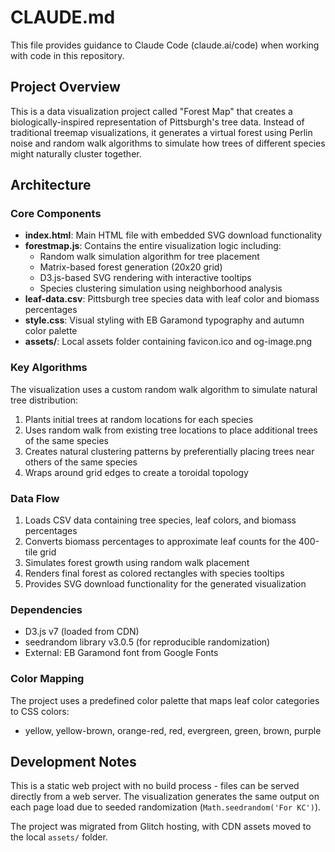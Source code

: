 # CLAUDE.md

This file provides guidance to Claude Code (claude.ai/code) when working with code in this repository.

## Project Overview

This is a data visualization project called "Forest Map" that creates a biologically-inspired representation of Pittsburgh's tree data. Instead of traditional treemap visualizations, it generates a virtual forest using Perlin noise and random walk algorithms to simulate how trees of different species might naturally cluster together.

## Architecture

### Core Components

- **index.html**: Main HTML file with embedded SVG download functionality
- **forestmap.js**: Contains the entire visualization logic including:
  - Random walk simulation algorithm for tree placement
  - Matrix-based forest generation (20x20 grid)
  - D3.js-based SVG rendering with interactive tooltips
  - Species clustering simulation using neighborhood analysis
- **leaf-data.csv**: Pittsburgh tree species data with leaf color and biomass percentages
- **style.css**: Visual styling with EB Garamond typography and autumn color palette
- **assets/**: Local assets folder containing favicon.ico and og-image.png

### Key Algorithms

The visualization uses a custom random walk algorithm to simulate natural tree distribution:
1. Plants initial trees at random locations for each species
2. Uses random walk from existing tree locations to place additional trees of the same species
3. Creates natural clustering patterns by preferentially placing trees near others of the same species
4. Wraps around grid edges to create a toroidal topology

### Data Flow

1. Loads CSV data containing tree species, leaf colors, and biomass percentages
2. Converts biomass percentages to approximate leaf counts for the 400-tile grid
3. Simulates forest growth using random walk placement
4. Renders final forest as colored rectangles with species tooltips
5. Provides SVG download functionality for the generated visualization

### Dependencies

- D3.js v7 (loaded from CDN)
- seedrandom library v3.0.5 (for reproducible randomization)
- External: EB Garamond font from Google Fonts

### Color Mapping

The project uses a predefined color palette that maps leaf color categories to CSS colors:
- yellow, yellow-brown, orange-red, red, evergreen, green, brown, purple

## Development Notes

This is a static web project with no build process - files can be served directly from a web server. The visualization generates the same output on each page load due to seeded randomization (`Math.seedrandom('For KC')`).

The project was migrated from Glitch hosting, with CDN assets moved to the local `assets/` folder.